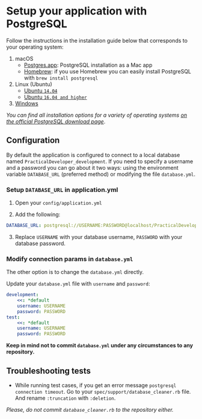 # Setup your application with PostgreSQL

Follow the instructions in the installation guide below that corresponds to your operating system:

1.  macOS
    * [Postgres.app](https://postgresapp.com/): PostgreSQL installation as a Mac app
    * [Homebrew](https://brew.sh/): if you use Homebrew you can easily install PostgreSQL with `brew install postgresql`
2.  Linux (Ubuntu)
    * [Ubuntu `14.04`](https://www.digitalocean.com/community/tutorials/how-to-install-and-use-postgresql-on-ubuntu-14-04)
    * [Ubuntu `16.04 and higher`](https://www.digitalocean.com/community/tutorials/how-to-install-and-use-postgresql-on-ubuntu-16-04)
3.  [Windows](https://www.postgresql.org/download/windows/)

_You can find all installation options for a variety of operating systems [on the official PostgreSQL download page](https://www.postgresql.org/download/)_.

## Configuration

By default the application is configured to connect to a local database named `PracticalDeveloper_development`. If you need to specify a username and a password you can go about it two ways: using the environment variable `DATABASE_URL` (preferred method) or modifying the file `database.yml`.

### Setup `DATABASE_URL` in application.yml

1.  Open your `config/application.yml`

2.  Add the following:

```yml
DATABASE_URL: postgresql://USERNAME:PASSWORD@localhost/PracticalDeveloper_development
```

3.  Replace `USERNAME` with your database username, `PASSWORD` with your database password.

### Modify connection params in `database.yml`

The other option is to change the `database.yml` directly.

Update your `database.yml` file with `username` and `password`:

```yaml
development:
    <<: *default
    username: USERNAME
    password: PASSWORD
test:
    <<: *default
    username: USERNAME
    password: PASSWORD
```

**Keep in mind not to commit `database.yml` under any circumstances to any repository.**

## Troubleshooting tests

* While running test cases, if you get an error message `postgresql connection timeout`. Go to your `spec/support/database_cleaner.rb` file. And rename `:truncation` with `:deletion`.

_Please, do not commit `database_cleaner.rb` to the repository either._
